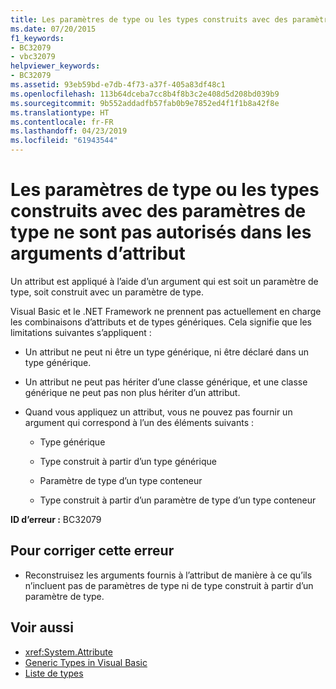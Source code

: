 ```yaml
---
title: Les paramètres de type ou les types construits avec des paramètres de type ne sont pas autorisés dans les arguments d’attribut
ms.date: 07/20/2015
f1_keywords:
- BC32079
- vbc32079
helpviewer_keywords:
- BC32079
ms.assetid: 93eb59bd-e7db-4f73-a37f-405a83df48c1
ms.openlocfilehash: 113b64dceba7cc8b4f8b3c2e408d5d208bd039b9
ms.sourcegitcommit: 9b552addadfb57fab0b9e7852ed4f1f1b8a42f8e
ms.translationtype: HT
ms.contentlocale: fr-FR
ms.lasthandoff: 04/23/2019
ms.locfileid: "61943544"
---
```

# <a name="type-parameters-or-types-constructed-with-type-parameters-are-not-allowed-in-attribute-arguments"></a>Les paramètres de type ou les types construits avec des paramètres de type ne sont pas autorisés dans les arguments d’attribut

Un attribut est appliqué à l’aide d’un argument qui est soit un paramètre de type, soit construit avec un paramètre de type.

Visual Basic et le .NET Framework ne prennent pas actuellement en charge les combinaisons d’attributs et de types génériques. Cela signifie que les limitations suivantes s’appliquent :

- Un attribut ne peut ni être un type générique, ni être déclaré dans un type générique.

- Un attribut ne peut pas hériter d’une classe générique, et une classe générique ne peut pas non plus hériter d’un attribut.

- Quand vous appliquez un attribut, vous ne pouvez pas fournir un argument qui correspond à l’un des éléments suivants :

  - Type générique

  - Type construit à partir d’un type générique

  - Paramètre de type d’un type conteneur

  - Type construit à partir d’un paramètre de type d’un type conteneur

**ID d’erreur :** BC32079

## <a name="to-correct-this-error"></a>Pour corriger cette erreur

- Reconstruisez les arguments fournis à l’attribut de manière à ce qu’ils n’incluent pas de paramètres de type ni de type construit à partir d’un paramètre de type.

## <a name="see-also"></a>Voir aussi

- <xref:System.Attribute>
- [Generic Types in Visual Basic](../../visual-basic/programming-guide/language-features/data-types/generic-types.md)
- [Liste de types](../../visual-basic/language-reference/statements/type-list.md)
